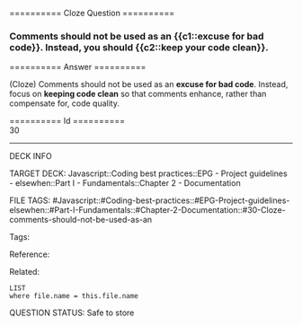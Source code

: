 ========== Cloze Question ==========

###  Comments should not be used as an {{c1::excuse for bad code}}. Instead, you should {{c2::keep your code clean}}.  

========== Answer ==========  

(Cloze) Comments should not be used as an **excuse for bad code**. Instead, focus on **keeping code clean** so that comments enhance, rather than compensate for, code quality.

========== Id ==========  
30

---

DECK INFO

TARGET DECK: Javascript::Coding best practices::EPG - Project guidelines - elsewhen::Part I - Fundamentals::Chapter 2 - Documentation

FILE TAGS: #Javascript::#Coding-best-practices::#EPG-Project-guidelines-elsewhen::#Part-I-Fundamentals::#Chapter-2-Documentation::#30-Cloze-comments-should-not-be-used-as-an

Tags:

Reference:

Related:

```dataview
LIST
where file.name = this.file.name
```

QUESTION STATUS: Safe to store
